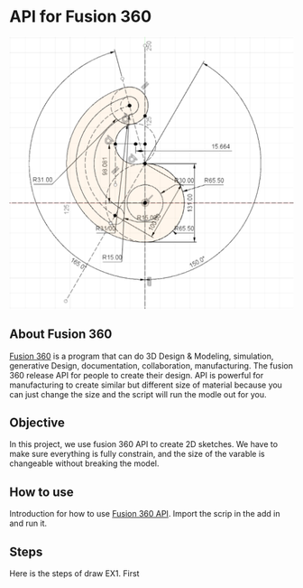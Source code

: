 # API for Fusion 360

![](Ex_1.png)

## About Fusion 360
[Fusion 360](https://www.autodesk.com/products/fusion-360/overview#banner) is a program that can do 3D Design & Modeling, simulation, generative Design, documentation, collaboration, manufacturing. The fusion 360 release API for people to create their design. API is powerful for manufacturing to create similar but different size of material because you can just change the size and the script will run the modle out for you. 

## Objective
In this project, we use fusion 360 API to create 2D sketches. We have to make sure everything is fully constrain, and the size of the varable is changeable without breaking the model.

## How to use
Introduction for how to use [Fusion 360 API](http://help.autodesk.com/view/fusion360/ENU/?guid=GUID-A92A4B10-3781-4925-94C6-47DA85A4F65A). Import the scrip in the add in and run it.

## Steps
Here is the steps of draw EX1. First 
